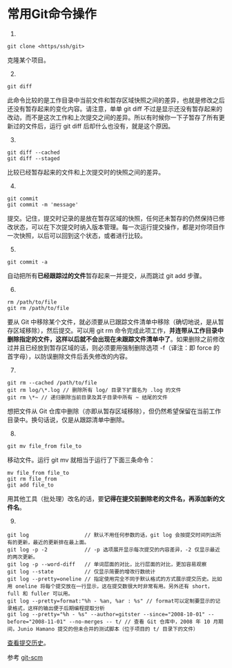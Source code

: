 # 常用Git命令操作 #

1. 
```
git clone <https/ssh/git>
```
克隆某个项目。

2. 
```
git diff
```
此命令比较的是工作目录中当前文件和暂存区域快照之间的差异，也就是修改之后还没有暂存起来的变化内容。请注意，单单 git diff 不过是显示还没有暂存起来的改动，而不是这次工作和上次提交之间的差异。所以有时候你一下子暂存了所有更新过的文件后，运行 git diff 后却什么也没有，就是这个原因。

3. 
```
git diff --cached
git diff --staged
```
比较已经暂存起来的文件和上次提交时的快照之间的差异。

4. 
```
git commit
git commit -m 'message'
```
提交。记住，提交时记录的是放在暂存区域的快照，任何还未暂存的仍然保持已修改状态，可以在下次提交时纳入版本管理。每一次运行提交操作，都是对你项目作一次快照，以后可以回到这个状态，或者进行比较。

5. 
```
git commit -a
```
自动把所有**已经跟踪过的文件**暂存起来一并提交，从而跳过 git add 步骤。

6. 
```
rm /path/to/file
git rm /path/to/file
```
要从 Git 中移除某个文件，就必须要从已跟踪文件清单中移除（确切地说，是从暂存区域移除），然后提交。可以用 git rm 命令完成此项工作，**并连带从工作目录中删除指定的文件，这样以后就不会出现在未跟踪文件清单中了**。如果删除之前修改过并且已经放到暂存区域的话，则必须要用强制删除选项 -f（译注：即 force 的首字母），以防误删除文件后丢失修改的内容。

7. 
```
git rm --cached /path/to/file
git rm log/\*.log // 删除所有 log/ 目录下扩展名为 .log 的文件
git rm \*~ // 递归删除当前目录及其子目录中所有 ~ 结尾的文件
```
想把文件从 Git 仓库中删除（亦即从暂存区域移除），但仍然希望保留在当前工作目录中。换句话说，仅是从跟踪清单中删除。

8. 
```
git mv file_from file_to
```
移动文件。运行 git mv 就相当于运行了下面三条命令：
```
mv file_from file_to
git rm file_from
git add file_to
```
用其他工具（批处理）改名的话，要**记得在提交前删除老的文件名，再添加新的文件名**。

9. 
```
git log                  // 默认不用任何参数的话，git log 会按提交时间列出所有的更新，最近的更新排在最上面。 
git log -p -2            // -p 选项展开显示每次提交的内容差异，-2 仅显示最近的两次更新。 
git log -p --word-diff   // 单词层面的对比，比行层面的对比，更加容易观察
git log --state          // 仅显示简要的增改行数统计
git log --pretty=oneline // 指定使用完全不同于默认格式的方式展示提交历史。比如用 oneline 将每个提交放在一行显示，这在提交数很大时非常有用。另外还有 short，full 和 fuller 可以用。
git log --pretty=format:"%h - %an, %ar : %s" // format可以定制要显示的记录格式，这样的输出便于后期编程提取分析
git log --pretty="%h - %s" --author=gitster --since="2008-10-01" --before="2008-11-01" --no-merges -- t/ // 查看 Git 仓库中，2008 年 10 月期间，Junio Hamano 提交的但未合并的测试脚本（位于项目的 t/ 目录下的文件）
```
[查看提交历史](https://git-scm.com/book/zh/v1/Git-%E5%9F%BA%E7%A1%80-%E6%9F%A5%E7%9C%8B%E6%8F%90%E4%BA%A4%E5%8E%86%E5%8F%B2)。


参考 [git-scm](https://git-scm.com/book/zh/v1)